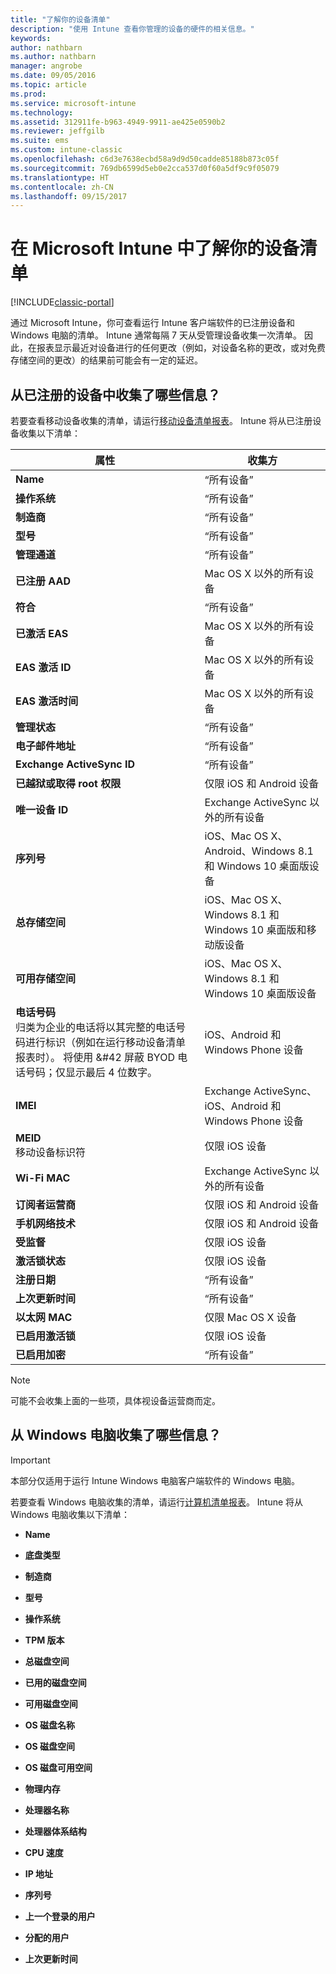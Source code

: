 ```yaml
---
title: "了解你的设备清单"
description: "使用 Intune 查看你管理的设备的硬件的相关信息。"
keywords: 
author: nathbarn
ms.author: nathbarn
manager: angrobe
ms.date: 09/05/2016
ms.topic: article
ms.prod: 
ms.service: microsoft-intune
ms.technology: 
ms.assetid: 312911fe-b963-4949-9911-ae425e0590b2
ms.reviewer: jeffgilb
ms.suite: ems
ms.custom: intune-classic
ms.openlocfilehash: c6d3e7638ecbd58a9d9d50cadde85188b873c05f
ms.sourcegitcommit: 769db6599d5eb0e2cca537d0f60a5df9c9f05079
ms.translationtype: HT
ms.contentlocale: zh-CN
ms.lasthandoff: 09/15/2017
---
```

# <a name="understand-your-devices-with-inventory-in-microsoft-intune"></a>在 Microsoft Intune 中了解你的设备清单

[!INCLUDE[classic-portal](../includes/classic-portal.md)]

通过 Microsoft Intune，你可查看运行 Intune 客户端软件的已注册设备和 Windows 电脑的清单。
Intune 通常每隔 7 天从受管理设备收集一次清单。 因此，在报表显示最近对设备进行的任何更改（例如，对设备名称的更改，或对免费存储空间的更改）的结果前可能会有一定的延迟。

## <a name="whats-collected-from-enrolled-devices"></a>从已注册的设备中收集了哪些信息？
若要查看移动设备收集的清单，请运行[移动设备清单报表](understand-microsoft-intune-operations-by-using-reports.md)。 Intune 将从已注册设备收集以下清单：

|属性|收集方|
|------------|-----------------------|
|**Name**|“所有设备”|
|**操作系统**|“所有设备”|
|**制造商**|“所有设备”|
|**型号**|“所有设备”|
|**管理通道**|“所有设备”|
|**已注册 AAD**|Mac OS X 以外的所有设备|
|**符合**|“所有设备”|
|**已激活 EAS**|Mac OS X 以外的所有设备|
|**EAS 激活 ID**|Mac OS X 以外的所有设备|
|**EAS 激活时间**|Mac OS X 以外的所有设备|
|**管理状态**|“所有设备”|
|**电子邮件地址**|“所有设备”|
|**Exchange ActiveSync ID**|“所有设备”|
|**已越狱或取得 root 权限**|仅限 iOS 和 Android 设备|
|**唯一设备 ID**|Exchange ActiveSync 以外的所有设备|
|**序列号**|iOS、Mac OS X、Android、Windows 8.1 和 Windows 10 桌面版设备|
|**总存储空间**|iOS、Mac OS X、Windows 8.1 和 Windows 10 桌面版和移动版设备|
|**可用存储空间**|iOS、Mac OS X、Windows 8.1 和 Windows 10 桌面版设备|
|**电话号码**<br>归类为企业的电话将以其完整的电话号码进行标识（例如在运行移动设备清单报表时）。 将使用 &#42 屏蔽 BYOD 电话号码；仅显示最后 4 位数字。|iOS、Android 和 Windows Phone 设备|
|**IMEI**|Exchange ActiveSync、iOS、Android 和 Windows Phone 设备|
|**MEID**<br>移动设备标识符|仅限 iOS 设备|
|**Wi-Fi MAC**|Exchange ActiveSync 以外的所有设备|
|**订阅者运营商**|仅限 iOS 和 Android 设备|
|**手机网络技术**|仅限 iOS 和 Android 设备|
|**受监督**|仅限 iOS 设备|
|**激活锁状态**|仅限 iOS 设备|
|**注册日期**|“所有设备”|
|**上次更新时间**|“所有设备”|
|**以太网 MAC**|仅限 Mac OS X 设备|
|**已启用激活锁**|仅限 iOS 设备|
|**已启用加密**|“所有设备”|

>[!NOTE]
>可能不会收集上面的一些项，具体视设备运营商而定。

## <a name="whats-collected-from-windows-pcs"></a>从 Windows 电脑收集了哪些信息？
> [!IMPORTANT]
> 本部分仅适用于运行 Intune Windows 电脑客户端软件的 Windows 电脑。

若要查看 Windows 电脑收集的清单，请运行[计算机清单报表](understand-microsoft-intune-operations-by-using-reports.md)。 Intune 将从 Windows 电脑收集以下清单：

-   **Name**

-   **底盘类型**

-   **制造商**

-   **型号**

-   **操作系统**

-   **TPM 版本**

-   **总磁盘空间**

-   **已用的磁盘空间**

-   **可用磁盘空间**

-   **OS 磁盘名称**

-   **OS 磁盘空间**

-   **OS 磁盘可用空间**

-   **物理内存**

-   **处理器名称**

-   **处理器体系结构**

-   **CPU 速度**

-   **IP 地址**

-   **序列号**

-   **上一个登录的用户**

-   **分配的用户**

-   **上次更新时间**

<!-- this section below belongs in the planning journey
### See Also
[Monitoring and reports with Microsoft Intune](monitoring-and-reports-with-microsoft-intune.md)
-->
